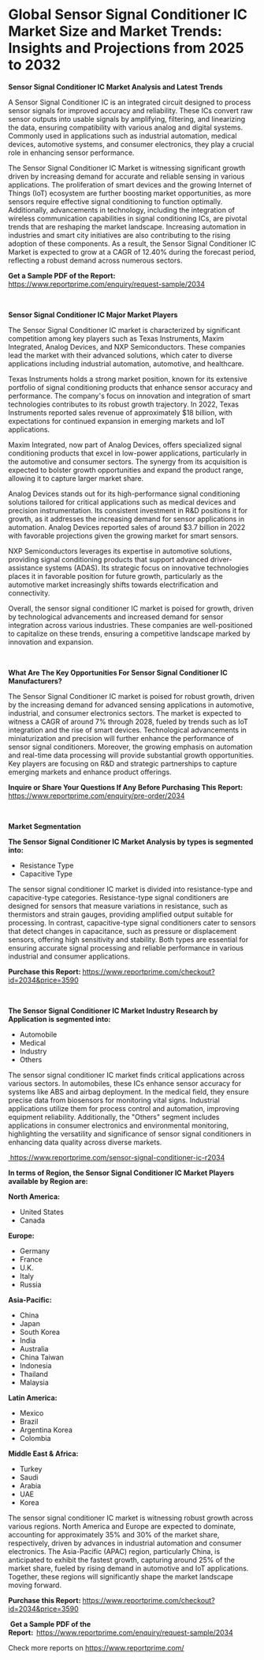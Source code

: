 <p><h1>Global Sensor Signal Conditioner IC Market Size and Market Trends: Insights and Projections from 2025 to 2032</h1></p><p><strong>Sensor Signal Conditioner IC Market Analysis and Latest Trends</strong></p>
<p><p>A Sensor Signal Conditioner IC is an integrated circuit designed to process sensor signals for improved accuracy and reliability. These ICs convert raw sensor outputs into usable signals by amplifying, filtering, and linearizing the data, ensuring compatibility with various analog and digital systems. Commonly used in applications such as industrial automation, medical devices, automotive systems, and consumer electronics, they play a crucial role in enhancing sensor performance.</p><p>The Sensor Signal Conditioner IC Market is witnessing significant growth driven by increasing demand for accurate and reliable sensing in various applications. The proliferation of smart devices and the growing Internet of Things (IoT) ecosystem are further boosting market opportunities, as more sensors require effective signal conditioning to function optimally. Additionally, advancements in technology, including the integration of wireless communication capabilities in signal conditioning ICs, are pivotal trends that are reshaping the market landscape. Increasing automation in industries and smart city initiatives are also contributing to the rising adoption of these components. As a result, the Sensor Signal Conditioner IC Market is expected to grow at a CAGR of 12.40% during the forecast period, reflecting a robust demand across numerous sectors.</p></p>
<p><strong>Get a Sample PDF of the Report:&nbsp;</strong> <a href="https://www.reportprime.com/enquiry/request-sample/2034?utm_campaign=1133&utm_medium=2&utm_source=Github&utm_content=ia&utm_term=28022025&utm_id=sensor-signal-conditioner-ic">https://www.reportprime.com/enquiry/request-sample/2034</a></p>
<p>&nbsp;</p>
<p><strong>Sensor Signal Conditioner IC Major Market Players</strong></p>
<p><p>The Sensor Signal Conditioner IC market is characterized by significant competition among key players such as Texas Instruments, Maxim Integrated, Analog Devices, and NXP Semiconductors. These companies lead the market with their advanced solutions, which cater to diverse applications including industrial automation, automotive, and healthcare.</p><p>Texas Instruments holds a strong market position, known for its extensive portfolio of signal conditioning products that enhance sensor accuracy and performance. The company's focus on innovation and integration of smart technologies contributes to its robust growth trajectory. In 2022, Texas Instruments reported sales revenue of approximately $18 billion, with expectations for continued expansion in emerging markets and IoT applications.</p><p>Maxim Integrated, now part of Analog Devices, offers specialized signal conditioning products that excel in low-power applications, particularly in the automotive and consumer sectors. The synergy from its acquisition is expected to bolster growth opportunities and expand the product range, allowing it to capture larger market share.</p><p>Analog Devices stands out for its high-performance signal conditioning solutions tailored for critical applications such as medical devices and precision instrumentation. Its consistent investment in R&D positions it for growth, as it addresses the increasing demand for sensor applications in automation. Analog Devices reported sales of around $3.7 billion in 2022 with favorable projections given the growing market for smart sensors.</p><p>NXP Semiconductors leverages its expertise in automotive solutions, providing signal conditioning products that support advanced driver-assistance systems (ADAS). Its strategic focus on innovative technologies places it in favorable position for future growth, particularly as the automotive market increasingly shifts towards electrification and connectivity.</p><p>Overall, the sensor signal conditioner IC market is poised for growth, driven by technological advancements and increased demand for sensor integration across various industries. These companies are well-positioned to capitalize on these trends, ensuring a competitive landscape marked by innovation and expansion.</p></p>
<p>&nbsp;</p>
<p><strong>What Are The Key Opportunities For Sensor Signal Conditioner IC Manufacturers?</strong></p>
<p><p>The Sensor Signal Conditioner IC market is poised for robust growth, driven by the increasing demand for advanced sensing applications in automotive, industrial, and consumer electronics sectors. The market is expected to witness a CAGR of around 7% through 2028, fueled by trends such as IoT integration and the rise of smart devices. Technological advancements in miniaturization and precision will further enhance the performance of sensor signal conditioners. Moreover, the growing emphasis on automation and real-time data processing will provide substantial growth opportunities. Key players are focusing on R&D and strategic partnerships to capture emerging markets and enhance product offerings.</p></p>
<p><strong>Inquire or Share Your Questions If Any Before Purchasing This Report:</strong> <a href="https://www.reportprime.com/enquiry/pre-order/2034?utm_campaign=1133&utm_medium=2&utm_source=Github&utm_content=ia&utm_term=28022025&utm_id=sensor-signal-conditioner-ic">https://www.reportprime.com/enquiry/pre-order/2034</a></p>
<p>&nbsp;</p>
<p><strong>Market Segmentation</strong></p>
<p><strong>The Sensor Signal Conditioner IC Market Analysis by types is segmented into:</strong></p>
<p><ul><li>Resistance Type</li><li>Capacitive Type</li></ul></p>
<p><p>The sensor signal conditioner IC market is divided into resistance-type and capacitive-type categories. Resistance-type signal conditioners are designed for sensors that measure variations in resistance, such as thermistors and strain gauges, providing amplified output suitable for processing. In contrast, capacitive-type signal conditioners cater to sensors that detect changes in capacitance, such as pressure or displacement sensors, offering high sensitivity and stability. Both types are essential for ensuring accurate signal processing and reliable performance in various industrial and consumer applications.</p></p>
<p><strong>Purchase this Report:&nbsp;</strong><a href="https://www.reportprime.com/checkout?id=2034&price=3590&utm_campaign=1133&utm_medium=2&utm_source=Github&utm_content=ia&utm_term=28022025&utm_id=sensor-signal-conditioner-ic">https://www.reportprime.com/checkout?id=2034&price=3590</a></p>
<p>&nbsp;</p>
<p><strong>The Sensor Signal Conditioner IC Market Industry Research by Application is segmented into:</strong></p>
<p><ul><li>Automobile</li><li>Medical</li><li>Industry</li><li>Others</li></ul></p>
<p><p>The sensor signal conditioner IC market finds critical applications across various sectors. In automobiles, these ICs enhance sensor accuracy for systems like ABS and airbag deployment. In the medical field, they ensure precise data from biosensors for monitoring vital signs. Industrial applications utilize them for process control and automation, improving equipment reliability. Additionally, the "Others" segment includes applications in consumer electronics and environmental monitoring, highlighting the versatility and significance of sensor signal conditioners in enhancing data quality across diverse markets.</p></p>
<p><a href="https://www.reportprime.com/sensor-signal-conditioner-ic-r2034?utm_campaign=1133&utm_medium=2&utm_source=Github&utm_content=ia&utm_term=28022025&utm_id=sensor-signal-conditioner-ic">&nbsp;https://www.reportprime.com/sensor-signal-conditioner-ic-r2034</a></p>
<p><strong>In terms of Region, the Sensor Signal Conditioner IC Market Players available by Region are:</strong></p>
<p>
    <p> <strong> North America: </strong>
        <ul>
            <li>United States</li>
            <li>Canada</li>
        </ul>
        </p> 
    <p> <strong> Europe: </strong>
        <ul>
            <li>Germany</li>
            <li>France</li>
            <li>U.K.</li>
            <li>Italy</li>
            <li>Russia</li>
        </ul>
        </p> 
    <p> <strong> Asia-Pacific: </strong>
        <ul>
            <li>China</li>
            <li>Japan</li>
            <li>South Korea</li>
            <li>India</li>
            <li>Australia</li>
            <li>China Taiwan</li>
            <li>Indonesia</li>
            <li>Thailand</li>
            <li>Malaysia</li>
        </ul>
        </p> 
    <p> <strong> Latin America: </strong>
        <ul>
            <li>Mexico</li>
            <li>Brazil</li>
            <li>Argentina Korea</li>
            <li>Colombia</li>
        </ul>
        </p> 
    <p> <strong> Middle East & Africa: </strong>
        <ul>
            <li>Turkey</li>
            <li>Saudi</li>
            <li>Arabia</li>
            <li>UAE</li>
            <li>Korea</li>
        </ul>
    </p>
    </p>
<p><p>The sensor signal conditioner IC market is witnessing robust growth across various regions. North America and Europe are expected to dominate, accounting for approximately 35% and 30% of the market share, respectively, driven by advances in industrial automation and consumer electronics. The Asia-Pacific (APAC) region, particularly China, is anticipated to exhibit the fastest growth, capturing around 25% of the market share, fueled by rising demand in automotive and IoT applications. Together, these regions will significantly shape the market landscape moving forward.</p></p>
<p><strong>Purchase this Report: </strong><a href="https://www.reportprime.com/checkout?id=2034&price=3590&utm_campaign=1133&utm_medium=2&utm_source=Github&utm_content=ia&utm_term=28022025&utm_id=sensor-signal-conditioner-ic">https://www.reportprime.com/checkout?id=2034&price=3590</a></p>
<p>&nbsp;<strong>Get a Sample PDF of the Report:&nbsp;&nbsp;</strong><a href="https://www.reportprime.com/enquiry/request-sample/2034?utm_campaign=1133&utm_medium=2&utm_source=Github&utm_content=ia&utm_term=28022025&utm_id=sensor-signal-conditioner-ic">https://www.reportprime.com/enquiry/request-sample/2034</a></p>
<p><strong></strong></p>
<p>Check more reports on <a href="https://www.reportprime.com/?utm_campaign=1133&utm_medium=2&utm_source=Github&utm_content=ia&utm_term=28022025&utm_id=sensor-signal-conditioner-ic">https://www.reportprime.com/</a></p>